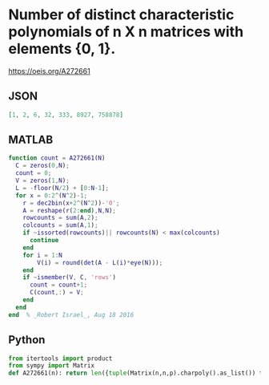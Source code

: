 # Number of distinct characteristic polynomials of n X n matrices with elements \{0, 1\}\.
https://oeis.org/A272661
## JSON
```JSON
[1, 2, 6, 32, 333, 8927, 758878]
```
## MATLAB
```MATLAB
function count = A272661(N)
  C = zeros(0,N);
  count = 0;
  V = zeros(1,N);
  L = -floor(N/2) + [0:N-1];
  for x = 0:2^(N^2)-1;
    r = dec2bin(x+2^(N^2))-'0';
    A = reshape(r(2:end),N,N);
    rowcounts = sum(A,2);
    colcounts = sum(A,1);
    if ~issorted(rowcounts)|| rowcounts(N) < max(colcounts)
      continue
    end
    for i = 1:N
        V(i) = round(det(A - L(i)*eye(N)));
    end
    if ~ismember(V, C, 'rows')
      count = count+1;
      C(count,:) = V;
    end
  end
end  % _Robert Israel_, Aug 18 2016
```
## Python
```Python
from itertools import product
from sympy import Matrix
def A272661(n): return len({tuple(Matrix(n,n,p).charpoly().as_list()) for p in product((0,1),repeat=n**2)}) if n else 1 # _Chai Wah Wu_, Sep 30 2023
```
